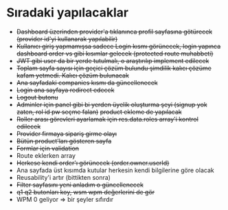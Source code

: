 # Sıradaki yapılacaklar

- ~~Dashboard üzerinden provider'a tıklanınca profil sayfasına götürecek (provider id'yi kullanarak yapılabilir)~~
- ~~Kullanıcı giriş yapmamışsa sadece Login kısmı görünecek, login yapınca dashboard order vs gibi kısımlar gelecek (protected route muhabbeti)~~
- ~~JWT gibi user da bir yerde tutulmalı, o araştırılıp implement edilecek~~
- ~~Toplam sayfa sayısı için geçici çözüm bulundu şimdilik kalıcı çözüme kafam yetmedi. Kalıcı çözüm bulunacak~~
- ~~Ana sayfadaki companies kısmı da güncellenecek~~
- ~~Login ana sayfaya redirect edecek~~
- ~~Logout butonu~~
- ~~Adminler için panel gibi bi yerden üyelik oluşturma şeyi (signup yok zaten, rol id pw seçme falan)~~ ~~product ekleme de yapılacak~~
- ~~Roller arası görevleri ayarlamak için res.data.roles array'i kontrol edilecek~~
- ~~Provider firmaya sipariş girme olayı~~
- ~~Bütün product'ları gösteren sayfa~~
- ~~Formlar için validation~~
- Route eklerken array
- ~~Herkese kendi order'ı görünecek (order.owner.userId)~~
- Ana sayfada üst kısımda kutular herkesin kendi bilgilerine göre olacak
- Reusability'i artır (bittikten sonra)
- ~~Filter sayfasını yeni anladım o güncellenecek~~
- ~~q1 q2 butonları koy, wsm wpm değerlerini de gör~~
- WPM 0 geliyor => bir şeyler sıfırdır